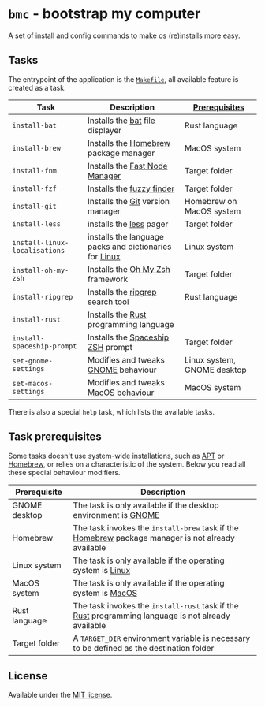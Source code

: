 # `bmc` - bootstrap my computer
A set of install and config commands to make os (re)installs more easy.

## Tasks
The entrypoint of the application is the [`Makefile`](Makefile), all available
feature is created as a task.

| Task                          | Description                                              | [Prerequisites]             |
| ----------------------------- | -------------------------------------------------------- | --------------------------- |
| `install-bat`                 | Installs the [bat] file displayer                        | Rust language               |
| `install-brew`                | Installs the [Homebrew] package manager                  | MacOS system                |
| `install-fnm`                 | Installs the [Fast Node Manager]                         | Target folder               |
| `install-fzf`                 | Installs the [fuzzy finder]                              | Target folder               |
| `install-git`                 | Installs the [Git] version manager                       | Homebrew on MacOS system    |
| `install-less`                | installs the [less] pager                                | Target folder               |
| `install-linux-localisations` | installs the language packs and dictionaries for [Linux] | Linux system                |
| `install-oh-my-zsh`           | Installs the [Oh My Zsh] framework                       | Target folder               |
| `install-ripgrep`             | Installs the [ripgrep] search tool                       | Rust language               |
| `install-rust`                | Installs the [Rust] programming language                 |                             |
| `install-spaceship-prompt`    | Installs the [Spaceship ZSH] prompt                      | Target folder               |
| `set-gnome-settings`          | Modifies and tweaks [GNOME] behaviour                    | Linux system, GNOME desktop |
| `set-macos-settings`          | Modifies and tweaks [MacOS] behaviour                    | MacOS system                |

There is also a special `help` task, which lists the available tasks.

## Task prerequisites
Some tasks doesn't use system-wide installations, such as [APT] or [Homebrew],
or relies on a characteristic of the system. Below you read all these special
behaviour modifiers.

| Prerequisite     | Description                                                                                          |
| ---------------- | ---------------------------------------------------------------------------------------------------- |
| GNOME desktop    | The task is only available if the desktop environment is [GNOME]                                     |
| Homebrew         | The task invokes the `install-brew` task if the [Homebrew] package manager is not already available  |
| Linux system     | The task is only available if the operating system is [Linux]                                        |
| MacOS system     | The task is only available if the operating system is [MacOS]                                        |
| Rust language    | The task invokes the `install-rust` task if the [Rust] programming language is not already available |
| Target folder    | A `TARGET_DIR` environment variable is necessary to be defined as the destination folder             |

## License
Available under the [MIT license](LICENSE.md).

[APT]: https://wiki.debian.org/Apt
[bat]: https://github.com/sharkdp/bat/
[Fast Node Manager]: https://github.com/Schniz/fnm/
[fuzzy finder]: https://github.com/junegunn/fzf
[Git]: https://git-scm.com/
[GNOME]: https://www.gnome.org/
[Homebrew]: https://brew.sh/
[less]: http://www.greenwoodsoftware.com/less/
[Linux]: https://www.linuxfoundation.org/
[MacOS]: https://www.apple.com/macos/
[Oh My Zsh]: https://github.com/ohmyzsh/ohmyzsh/
[Prerequisites]: #task-prerequisites
[ripgrep]: https://github.com/BurntSushi/ripgrep/
[Rust]: https://rustup.rs/
[Spaceship ZSH]: https://github.com/denysdovhan/spaceship-prompt
